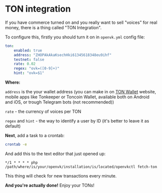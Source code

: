 # TON integration

If you have commerce turned on and you really want to sell "voices" for real money, there is a thing called "TON Integration".

To configure this, firstly you should turn it on in `openvk.yml` config file:

```yaml
ton:
    enabled: true
    address: "ZHOPAkAkaKsechHki61345618348eu9ihf"
    testnet: false
    rate: 0.02
    regex: "ovk=([0-9]+)"
    hint: "ovk=$1"
```

**Where:**

`address` is the your wallet address (you can make in on [TON Wallet](https://wallet.ton.org) website, mobile apps like Tonkeeper or Toncoin Wallet, available both on Android and iOS, or trough Telegram bots (not recommended))

`rate` - the currency of voices per TON

`regex` and `hint` - the way to identify a user by ID (it's better to leave it as default)

**Next**, add a task to a crontab:

```sh
crontab -e
```

And add this to the text editor that just opened up:

```cron
*/1 * * * * php /path/where/is/your/openvk/installation/is/located/openvkctl fetch-ton
```

This thing will check for new transactions every minute. 

**And you're actually done!** Enjoy your TONs!
